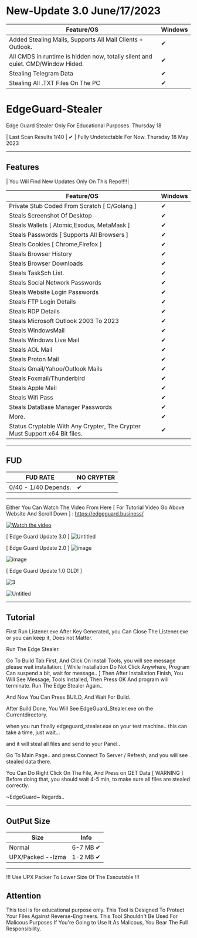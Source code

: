 # New-Update 3.0 June/17/2023
| Feature/OS      | Windows | 
|-----------------|---------|
| Added Stealing Mails, Supports All Mail Clients + Outlook.| ✔ | 
| All CMDS in runtime is hidden now, totally silent and quiet. CMD/Window Hided.| ✔ | 
| Stealing Telegram Data | ✔ | 
| Stealing All .TXT Files On The PC | ✔ | 


# EdgeGuard-Stealer
Edge Guard Stealer Only For Educational Purposes. Thursday 18 


| Last Scan Results 1/40 | ✔ | Fully Undetectable For Now.  Thursday 18 May 2023

---

## Features
| You Will Find New Updates Only On This Repo!!!!| 

| Feature/OS      | Windows | 
|-----------------|---------|
| Private Stub Coded From Scratch [ C/Golang ] | ✔ | 
| Steals Screenshot Of Desktop  | ✔ | 
| Steals Wallets [ Atomic,Exodus, MetaMask ]  | ✔ | 
| Steals Passwords [ Supports All Browsers ] | ✔ | 
| Steals Cookies [ Chrome,Firefox ]   | ✔  | 
| Steals Browser History   | ✔ |
| Steals Browser Downloads   | ✔ | 
| Steals TaskSch List. | ✔ | 
| Steals Social Network Passwords | ✔ | 
| Steals Website Login Passwords | ✔ | 
| Steals FTP Login Details | ✔ | 
| Steals RDP Details | ✔ | 
| Steals Microsoft Outlook 2003 To 2023 | ✔ | 
| Steals WindowsMail | ✔ | 
| Steals Windows Live Mail | ✔ |
| Steals AOL Mail | ✔ |
| Steals Proton Mail | ✔ |
| Steals Gmail/Yahoo/Outlook Mails | ✔ |
| Steals Foxmail/Thunderbird | ✔ |
| Steals Apple Mail | ✔ |
| Steals Wifi Pass | ✔ |
| Steals DataBase Manager Passwords | ✔ |
| More.  | ✔ |
| Status Cryptable With Any Crypter, The Crypter Must Support x64 Bit files. | ✔       | ✔     | ✔     |


---


## FUD

| FUD RATE      | NO CRYPTER | 
|-----------------|---------|
| 0/40 - 1/40 Depends. | ✔ | 
---



Either You Can Watch The Video From Here [ For Tutorial Video Go Above Website And Scroll Down ] : 
https://edgeguard.business/


[![Watch the video](https://i.ibb.co/BNfQ1q5/template.jpg)](https://edgeguard.business/edgetutorial.mp4)


[ Edge Guard Update 3.0 ]
![Untitled](https://github.com/EdgeGuardP/EdgeGuard-Stealer/assets/127977328/2ae733ae-02e9-4dc7-9672-cd9457172d0d)



[ Edge Guard Update 2.0 ]
![image](https://github.com/EdgeGuardP/EdgeGuard-Stealer/assets/127977328/03de0e5f-fb7e-4ef9-a3da-ade4767e3909)

![image](https://github.com/EdgeGuardP/EdgeGuard-Stealer/assets/127977328/ed366766-6377-4a96-86d1-442d1d00d642)


[ Edge Guard Update 1.0 OLD! ]

![3](https://github.com/EdgeGuardP/EdgeGuard-Stealer/assets/127977328/795623c5-0119-48d1-bb1b-44daeec8a89f)

![Untitled](https://github.com/EdgeGuardP/EdgeGuard-Stealer/assets/127977328/d84c6ec1-e48e-47df-a0c2-18145a854cfc)





---

## Tutorial

First Run Listener.exe
After Key Generated, you Can Close The Listener.exe or you can keep it, Does not Matter.




Run The Edge Stealer.

Go To Build Tab First,  And Click On Install Tools, you will see message please wait installation.
[ While Installation Do Not Click Anywhere, Program Can suspend a bit, wait for message.. ]
Then After Installation Finish, You Will See Message, Tools Installed,  Then Press OK And program will terminate.
Run The Edge Stealer Again..

And Now You Can Press BUILD,  And Wait For Build.

After Build Done, You Will See EdgeGuard_Stealer.exe on the Currentdirectory.


when you run finally edgeguard_stealer.exe on your test machine..  this can take a time, just wait...

and it will steal all files and send to your Panel..

Go To Main Page..  and press Connect To Server / Refresh,  and you will see stealed data there.

You Can Do Right Click On The File, And Press on GET Data [ WARNING ]  Before doing that, you should wait 4-5 min, to make sure all
files are stealed correctly.

~EdgeGuard~  Regards..



---


## OutPut Size

| Size      | Info | 
|-----------------|---------|
| Normal | 6-7 MB ✔ | 
| UPX/Packed --lzma | 1-2 MB ✔ | 
---
!!! Use UPX Packer To Lower Size Of The Executable !!!



## Attention

This tool is for educational purpose only.
This Tool is Designed To Protect Your Files Against Reverse-Engineers. This Tool Shouldn't Be Used For Malicous Purposes If You're Going to Use It As Malicous, You Bear The Full Responsibility.



